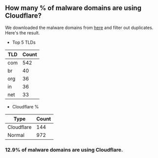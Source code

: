 ## How many % of malware domains are using Cloudflare?


We downloaded the malware domains from [here](https://urlhaus.abuse.ch) and filter out duplicates.
Here's the result.


[//]: # (start replacement)


- Top 5 TLDs

| TLD | Count |
| --- | --- |
| com | 542 |
| br | 40 |
| org | 36 |
| in | 36 |
| net | 33 |


- Cloudflare %

| Type | Count |
| --- | --- |
| Cloudflare | 144 |
| Normal | 972 |


### 12.9% of malware domains are using Cloudflare.